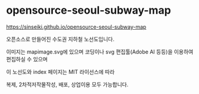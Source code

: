 # opensource-seoul-subway-map

https://sinseiki.github.io/opensource-seoul-subway-map

오픈소스로 만들어진 수도권 지하철 노선도입니다.

이미지는 mapimage.svg에 있으며 코딩이나 svg 편집툴(Adobe AI 등등)을 이용하여 편집하실 수 있으며

이 노선도와 index 페이지는 MIT 라이선스에 따라 

복제, 2차적저작물작성, 배포, 상업이용 모두 가능합니다.

